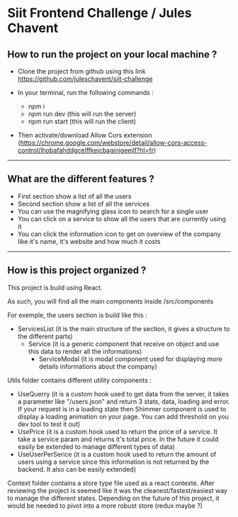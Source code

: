 # Siit Frontend Challenge / Jules Chavent

## How to run the project on your local machine ?

- Clone the project from github using this link https://github.com/juleschavent/siit-challenge
- In your terminal, run the following commands : 
  - npm i
  - npm run dev (this will run the server)
  - npm run start (this will run the client)

- Then activate/download Allow Cors extension (https://chrome.google.com/webstore/detail/allow-cors-access-control/lhobafahddgcelffkeicbaginigeejlf?hl=fr)

------------
## What are the different features ?
- First section show a list of all the users
- Second section show a list of all the services
- You can use the magnifying glass icon to search for a single user
- You can click on a service to show all the users that are currently using it
- You can click the information icon to get on overview of the company like it's name, it's website and how much it costs
-------------
## How is this project organized ?

This project is build using React.

As such, you will find all the main components inside /src/components

For exemple, the users section is build like this :
- ServicesList (it is the main structure of the section, it gives a structure to the different parts)
  - Service (it is a generic component that receive on object and use this data to render all the informations)
    - ServiceModal (it is modal component used for displaying more details informations about the company)

Utils folder contains different utility components : 
- UseQuerry (it is a custom hook used to get data from the server, it takes a parameter like "/users.json" and return 3 stats, data, loading and error. If your request is in a loading state then Shimmer component is used to display a loading animation on your page. You can add threshold on you dev tool to test it out)
- UsePrice (it is a custom hook used to return the price of a service. It take a service param and returns it's total price. In the future it could easily be extended to manage different types of data)
- UseUserPerSerice (it is a custom hook used to return the amount of users using a service since this information is not returned by the backend. It also can be easily extended)

Context folder contains a store type file used as a react contexte. After reviewing the project is seemed like it was the cleanest/fastest/easiest way to manage the different states.
Depending on the future of this project, it would be needed to pivot into a more robust store (redux maybe ?)